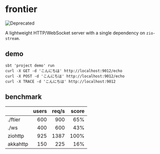 # frontier

![Deprecated](https://img.shields.io/badge/Project%20Stage-Deprecated-red.svg)

A lightweight HTTP/WebSocket server with a single dependency on `zio-stream`.

## demo

```
sbt 'project demo' run
curl -X GET -d 'こんにちは' http://localhost:9012/echo
curl -X POST -d 'こんにちは' http://localhost:9012/echo
curl -X TRACE -d 'こんにちは' http://localhost:9012
```

## benchmark

|          | users | req/s | score |
| -------- | -----:| -----:| -----:|
| ./ftier  |   600 |   900 |   65% |
| ./ws     |   400 |   600 |   43% |
| ziohttp  |   925 |  1387 |  100% |
| akkahttp |   150 |   225 |   16% |
